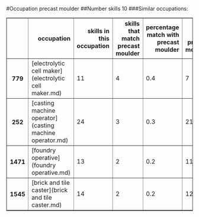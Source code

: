 #Occupation precast moulder
##Number skills 10
###Similar occupations:
<table border="1" class="dataframe">
  <thead>
    <tr style="text-align: right;">
      <th></th>
      <th>occupation</th>
      <th>skills in this occupation</th>
      <th>skills that match precast moulder</th>
      <th>percentage match with precast moulder</th>
      <th>skills not in precast moulder</th>
    </tr>
  </thead>
  <tbody>
    <tr>
      <th>779</th>
      <td>[electrolytic cell maker](electrolytic cell maker.md)</td>
      <td>11</td>
      <td>4</td>
      <td>0.4</td>
      <td>7</td>
    </tr>
    <tr>
      <th>252</th>
      <td>[casting machine operator](casting machine operator.md)</td>
      <td>24</td>
      <td>3</td>
      <td>0.3</td>
      <td>21</td>
    </tr>
    <tr>
      <th>1471</th>
      <td>[foundry operative](foundry operative.md)</td>
      <td>13</td>
      <td>2</td>
      <td>0.2</td>
      <td>11</td>
    </tr>
    <tr>
      <th>1545</th>
      <td>[brick and tile caster](brick and tile caster.md)</td>
      <td>14</td>
      <td>2</td>
      <td>0.2</td>
      <td>12</td>
    </tr>
  </tbody>
</table>
